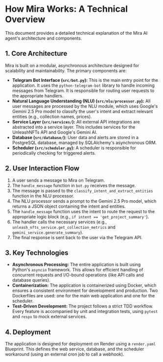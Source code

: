 # How Mira Works: A Technical Overview

This document provides a detailed technical explanation of the Mira AI agent's architecture and components.

## 1. Core Architecture

Mira is built on a modular, asynchronous architecture designed for scalability and maintainability. The primary components are:

-   **Telegram Bot Interface (`src/bot.py`):** This is the main entry point for the application. It uses the `python-telegram-bot` library to handle incoming messages from Telegram. It is responsible for routing user requests to the appropriate handlers.
-   **Natural Language Understanding (NLU) (`src/nlu/processor.py`):** All user messages are processed by the NLU module, which uses Google's Gemini 2.5 Pro model to classify the user's intent and extract relevant entities (e.g., collection names, prices).
-   **Service Layer (`src/services/`):** All external API integrations are abstracted into a service layer. This includes services for the UnleashNFTs API and Google's Gemini AI.
-   **Database (`src/database/`):** User data and alerts are stored in a PostgreSQL database, managed by SQLAlchemy's asynchronous ORM.
-   **Scheduler (`src/scheduler.py`):** A scheduler is responsible for periodically checking for triggered alerts.

## 2. User Interaction Flow

1.  A user sends a message to Mira on Telegram.
2.  The `handle_message` function in `bot.py` receives the message.
3.  The message is passed to the `classify_intent_and_extract_entities` function in the NLU processor.
4.  The NLU processor sends a prompt to the Gemini 2.5 Pro model, which returns a JSON object containing the intent and entities.
5.  The `handle_message` function uses the intent to route the request to the appropriate logic block (e.g., `if intent == 'get_project_summary'`).
6.  The handler calls the necessary services (e.g., `unleash_nfts_service.get_collection_metrics` and `gemini_service.generate_summary`).
7.  The final response is sent back to the user via the Telegram API.

## 3. Key Technologies

-   **Asynchronous Processing:** The entire application is built using Python's `asyncio` framework. This allows for efficient handling of concurrent requests and I/O-bound operations (like API calls and database queries).
-   **Containerization:** The application is containerized using Docker, which ensures a consistent environment for development and production. Two Dockerfiles are used: one for the main web application and one for the scheduler.
-   **Test-Driven Development:** The project follows a strict TDD workflow. Every feature is accompanied by unit and integration tests, using `pytest` and `respx` to mock external services.

## 4. Deployment

The application is designed for deployment on Render using a `render.yaml` Blueprint. This defines the web service, database, and the scheduler workaround (using an external cron job to call a webhook).
